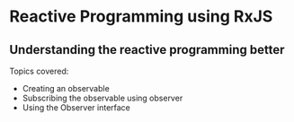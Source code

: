 # Reactive Programming using RxJS
## Understanding the reactive programming better

Topics covered:
* Creating an observable
* Subscribing the observable using observer
* Using the Observer interface